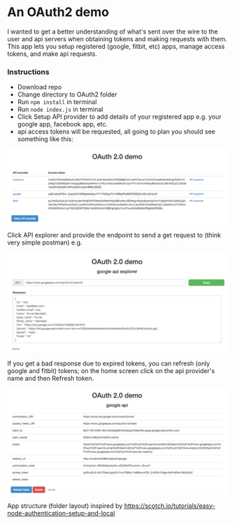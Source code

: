 # An OAuth2 demo

I wanted to get a better understanding of what's sent over the wire to the user and api servers when obtaining tokens and making requests with them. This app lets you setup registered (google, fitbit, etc) apps, manage access tokens, and make api requests.

### Instructions

- Download repo
- Change directory to OAuth2 folder
- Run `npm install` in terminal
- Run `node index.js` in terminal
- Click Setup API provider to add details of your registered app e.g. your google app, facebook app, etc.
- api access tokens will be requested, all going to plan you should see something like this:

![](https://github.com/kunal-mandalia/Adventures-in-the-modern-web/blob/master/Core/OAuth%202.0/images/index.png)

Click API explorer and provide the endpoint to send a get request to (think very simple postman) e.g.

![](https://github.com/kunal-mandalia/Adventures-in-the-modern-web/blob/master/Core/OAuth%202.0/images/apiexplorer.png)

If you get a bad response due to expired tokens, you can refresh (only google and fitbit) tokens; on the home screen click on the api provider's name and then Refresh token.

![](https://github.com/kunal-mandalia/Adventures-in-the-modern-web/blob/master/Core/OAuth%202.0/images/apiprovider.png)

App structure (folder layout) inspired by https://scotch.io/tutorials/easy-node-authentication-setup-and-local